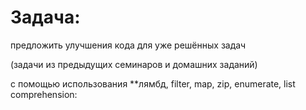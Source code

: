 # Задача: 
предложить улучшения кода для уже решённых задач 

(задачи из предыдущих семинаров и домашних заданий)

с помощью использования **лямбд, filter, map, zip, enumerate, list comprehension:
